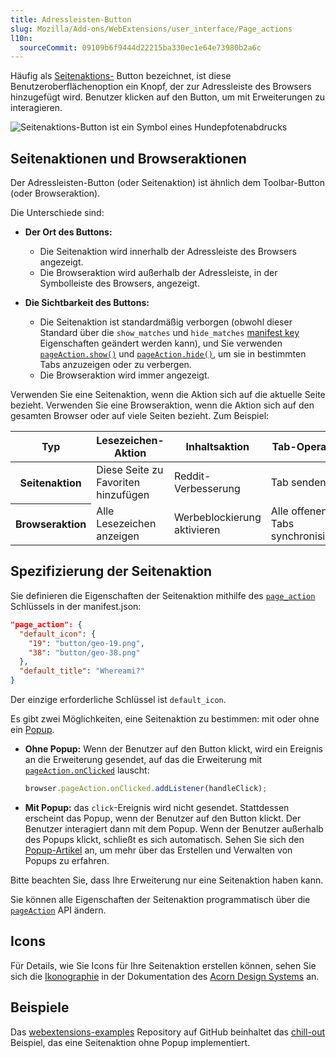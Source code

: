 ```yaml
---
title: Adressleisten-Button
slug: Mozilla/Add-ons/WebExtensions/user_interface/Page_actions
l10n:
  sourceCommit: 09109b6f9444d22215ba330ec1e64e73980b2a6c
---
```


Häufig als [Seitenaktions-](/de/docs/Mozilla/Add-ons/WebExtensions/API/pageAction) Button bezeichnet, ist diese Benutzeroberflächenoption ein Knopf, der zur Adressleiste des Browsers hinzugefügt wird. Benutzer klicken auf den Button, um mit Erweiterungen zu interagieren.

![Seitenaktions-Button ist ein Symbol eines Hundepfotenabdrucks](address_bar_button.png)

## Seitenaktionen und Browseraktionen

Der Adressleisten-Button (oder Seitenaktion) ist ähnlich dem Toolbar-Button (oder Browseraktion).

Die Unterschiede sind:

- **Der Ort des Buttons:**
  - Die Seitenaktion wird innerhalb der Adressleiste des Browsers angezeigt.
  - Die Browseraktion wird außerhalb der Adressleiste, in der Symbolleiste des Browsers, angezeigt.

- **Die Sichtbarkeit des Buttons:**
  - Die Seitenaktion ist standardmäßig verborgen (obwohl dieser Standard über die `show_matches` und `hide_matches` [manifest key](/de/docs/Mozilla/Add-ons/WebExtensions/manifest.json/page_action) Eigenschaften geändert werden kann), und Sie verwenden [`pageAction.show()`](/de/docs/Mozilla/Add-ons/WebExtensions/API/pageAction/show) und [`pageAction.hide()`](/de/docs/Mozilla/Add-ons/WebExtensions/API/pageAction/hide), um sie in bestimmten Tabs anzuzeigen oder zu verbergen.
  - Die Browseraktion wird immer angezeigt.

Verwenden Sie eine Seitenaktion, wenn die Aktion sich auf die aktuelle Seite bezieht. Verwenden Sie eine Browseraktion, wenn die Aktion sich auf den gesamten Browser oder auf viele Seiten bezieht. Zum Beispiel:

<table class="fullwidth-table standard-table">
  <thead>
    <tr>
      <th scope="row">Typ</th>
      <th scope="col">Lesezeichen-Aktion</th>
      <th scope="col">Inhaltsaktion</th>
      <th scope="col">Tab-Operation</th>
    </tr>
  </thead>
  <tbody>
    <tr>
      <th scope="row">Seitenaktion</th>
      <td>Diese Seite zu Favoriten hinzufügen</td>
      <td>Reddit-Verbesserung</td>
      <td>Tab senden</td>
    </tr>
    <tr>
      <th scope="row">Browseraktion</th>
      <td>Alle Lesezeichen anzeigen</td>
      <td>Werbeblockierung aktivieren</td>
      <td>Alle offenen Tabs synchronisieren</td>
    </tr>
  </tbody>
</table>

## Spezifizierung der Seitenaktion

Sie definieren die Eigenschaften der Seitenaktion mithilfe des [`page_action`](/de/docs/Mozilla/Add-ons/WebExtensions/manifest.json/page_action) Schlüssels in der manifest.json:

```json
"page_action": {
  "default_icon": {
    "19": "button/geo-19.png",
    "38": "button/geo-38.png"
  },
  "default_title": "Whereami?"
}
```

Der einzige erforderliche Schlüssel ist `default_icon`.

Es gibt zwei Möglichkeiten, eine Seitenaktion zu bestimmen: mit oder ohne ein [Popup](/de/docs/Mozilla/Add-ons/WebExtensions/user_interface/Popups).

- **Ohne Popup:** Wenn der Benutzer auf den Button klickt, wird ein Ereignis an die Erweiterung gesendet, auf das die Erweiterung mit [`pageAction.onClicked`](/de/docs/Mozilla/Add-ons/WebExtensions/API/pageAction/onClicked) lauscht:

  ```js
  browser.pageAction.onClicked.addListener(handleClick);
  ```

- **Mit Popup:** das `click`-Ereignis wird nicht gesendet. Stattdessen erscheint das Popup, wenn der Benutzer auf den Button klickt. Der Benutzer interagiert dann mit dem Popup. Wenn der Benutzer außerhalb des Popups klickt, schließt es sich automatisch. Sehen Sie sich den [Popup-Artikel](/de/docs/Mozilla/Add-ons/WebExtensions/user_interface/Popups) an, um mehr über das Erstellen und Verwalten von Popups zu erfahren.

Bitte beachten Sie, dass Ihre Erweiterung nur eine Seitenaktion haben kann.

Sie können alle Eigenschaften der Seitenaktion programmatisch über die [`pageAction`](/de/docs/Mozilla/Add-ons/WebExtensions/API/pageAction) API ändern.

## Icons

Für Details, wie Sie Icons für Ihre Seitenaktion erstellen können, sehen Sie sich die [Ikonographie](https://acorn.firefox.com/latest/styles/iconography/overview-QEDMXQqj) in der Dokumentation des [Acorn Design Systems](https://acorn.firefox.com/latest) an.

## Beispiele

Das [webextensions-examples](https://github.com/mdn/webextensions-examples) Repository auf GitHub beinhaltet das [chill-out](https://github.com/mdn/webextensions-examples/tree/main/chill-out) Beispiel, das eine Seitenaktion ohne Popup implementiert.
